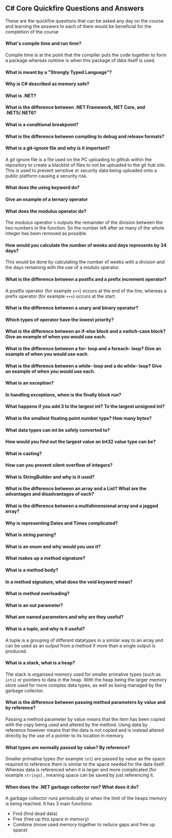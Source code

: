 ## C# Core Quickfire Questions and Answers 

These are the quickfire questions that can be asked any day on the course and learning the answers to each of them would be beneficial for the completion of the course

#### What's compile time and run time?

Compile time is at the point that the compiler puts the code together to form a package whereas runtime is when this package of data itself is used.

#### What is meant by a "Strongly Typed Language"?

#### Why is C# described as memory safe?

#### What is .NET?

#### What is the difference between .NET Framework, NET Core, and .NET5/.NET6?

#### What is a conditional breakpoint?

#### What is the difference between compiling to debug and release formats?

#### What is a git-ignore file and why is it important?

A git ignore file is a file used on the PC uploading to github within the repository to create a blacklist of files to not be uploaded to the git hub site. This is used to prevent sensitive or security data being uploaded onto a public platform causing a security risk.

#### What does the using keyword do?

#### Give an example of a ternary operator

#### What does the modulus operator do?

The modulus operator `%` outputs the remainder of the division between the two numbers in the function. So the number left after as many of the whole integer has been removed as possible.

#### How would you calculate the number of weeks and days represents by 34 days?

This would be done by calculating the number of weeks with a division and the days remaining with the use of a modulo operator.

#### What is the difference between a postfix and a prefix increment operator?

A postfix operator (for example `x++`) occurs at the end of the line, whereas a prefix operator (for example `++x`) occurs at the start.

#### What is the difference between a unary and binary operator?

#### Which types of operator have the lowest priority?

#### What is the difference between an if-else block and a switch-case block?  Give an example of when you would use each.

#### What is the difference between a for- loop and a foreach- loop?  Give an example of when you would use each.

#### What is the difference between a while- loop and a do while- loop?  Give an example of when you would use each.

#### What is an exception?

#### In handling exceptions, when is the finally block run?

#### What happens if you add 3 to the largest int?  To the largest unsigned int?

#### What is the smallest floating point number type?  How many bytes?

#### What data types can int be safely converted to?

#### How would you find out the largest value an Int32 value type can be?

#### What is casting?

#### How can you prevent silent overflow of integers?

#### What is StringBuilder and why is it used?

#### What is the difference between an array and a List?  What are the advantages and disadvantages of each?

#### What is the difference between a multidimensional array and a jagged array?

#### Why is representing Dates and Times complicated?

#### What is string parsing?

#### What is an enum and why would you use it?

#### What makes up a method signature?

#### What is a method body?

#### In a method signature, what does the void keyword mean?

#### What is method overloading?

#### What is an out parameter?

#### What are named parameters and why are they useful?
 
#### What is a tuple, and why is it useful?

A tuple is a grouping of different datatypes in a similar way to an array and can be used as an output from a method if more than a single output is produced.

#### What is a stack, what is a heap?

The stack is organised memory used for smaller primative types (such as `ints`) or pointers to data in the heap. With the heap being the larger memory store used for more complex data types, as well as being managed by the garbage collector.

#### What is the difference between passing method parameters by value and by reference?

Passing a method parameter by value means that the item has been copied with the copy being used and altered by the method. Using data by reference however means that the data is not copied and is instead altered directly by the use of a pointer to its location in memory. 

#### What types are normally passed by value?  By reference?

Smaller primative types (for example `int`) are passed by value as the space required to reference them is similar to the space needed for the data itself. Whereas data is referenced when it is larger and more complicated (for example `strings`) , meaning space can be saved by just referencing it.

#### When does the .NET garbage collector run? What does it do?

A garbage collector runs periodically or when the limit of the heaps memory is being reached. It has 3 main functions:
* Find (find dead data)
* Free (free up this space in memory)
* Combine (move used memory together to reduce gaps and free up space)
